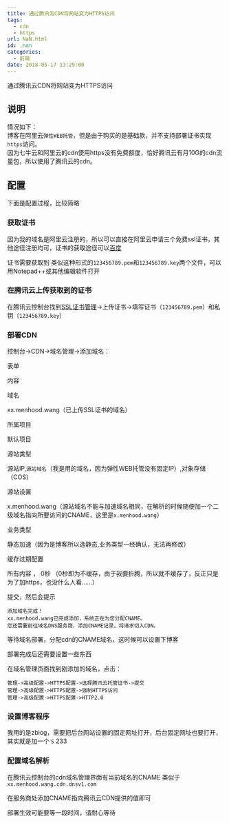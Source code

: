 ```yaml
---
title: 通过腾讯云CDN将网站变为HTTPS访问
tags:
  - cdn
  - https
url: NaN.html
id: .nan
categories:
  - 前端
date: 2018-05-17 13:29:00
---
```


通过腾讯云CDN将网站变为HTTPS访问

说明
--

情况如下：  
博客在阿里云`弹性WEB托管`，但是由于购买的是基础款，并不支持部署证书实现`https`访问。  
因为七牛云和阿里云的cdn使用https没有免费额度，恰好腾讯云有月10G的cdn流量包，所以使用了腾讯云的cdn。

配置
--

下面是配置过程，比较简略

### 获取证书

因为我的域名是阿里云注册的，所以可以直接在阿里云申请三个免费ssl证书，其他途径注册均可，证书的获取途径可以[百度](http://t.cn/R3Ohg2J)

证书需要获取到 类似这种形式的`123456789.pem`和`123456789.key`两个文件，可以用Notepad++或其他编辑软件打开

### 在腾讯云上传获取到的证书

在腾讯云控制台找到[SSL证书管理](https://console.cloud.tencent.com/ssl)->上传证书->填写证书（`123456789.pem`）和私钥（`123456789.key`）

### 部署CDN

控制台->CDN->域名管理->添加域名：

表单

内容

域名

xx.menhood.wang（已上传SSL证书的域名）

所属项目

默认项目

源站类型

源站IP,`源站域名`（我是用的域名，因为弹性WEB托管没有固定IP）,对象存储（COS）

源站设置

x.menhood.wang（源站域名不能与加速域名相同，在解析的时候随便加一个二级域名指向所要访问的CNAME，这里是`x.menhood.wang`）

业务类型

静态加速（因为是博客所以选静态,业务类型一经确认，无法再修改）

缓存过期配置

所有内容 ， 0秒 （0秒即为不缓存，由于我要折腾，所以就不缓存了，反正只是为了加https，也没什么人看……）

提交，然后会提示

    添加域名完成！
    xx.menhood.wang已完成添加，系统正在为您分配CNAME。
    您还需要前往域名DNS服务商，添加CNAME记录，将请求切入CDN。

等待域名部署，分配cdn的CNAME域名，这时候可以设置下博客

部署完成后还需要设置一些东西

在域名管理页面找到刚添加的域名，点击：

    管理->高级配置->HTTPS配置->选择腾讯云托管证书->提交
    管理->高级配置->HTTPS配置->强制HTTPS访问
    管理->高级配置->HTTPS配置->HTTP2.0

### 设置博客程序

我用的是zblog，需要把后台网站设置的固定网址打开，后台固定网址也要打开，其实就是加一个 `S` 233

### 配置域名解析

在腾讯云控制台的cdn域名管理界面有当前域名的CNAME 类似于`xx.menhood.wang.cdn.dnsv1.com`

在服务商处添加CNAME指向腾讯云CDN提供的值即可

部署生效可能要等一段时间，请耐心等待